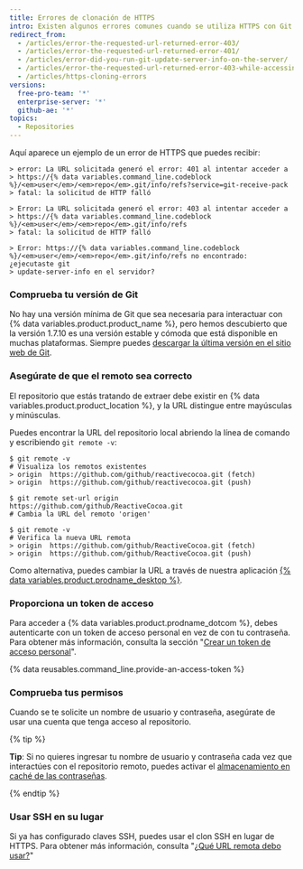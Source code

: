 ```yaml
---
title: Errores de clonación de HTTPS
intro: Existen algunos errores comunes cuando se utiliza HTTPS con Git. Estos errores suelen indicar que tienes una versión antigua de Git o que no tienes acceso al repositorio.
redirect_from:
  - /articles/error-the-requested-url-returned-error-403/
  - /articles/error-the-requested-url-returned-error-401/
  - /articles/error-did-you-run-git-update-server-info-on-the-server/
  - /articles/error-the-requested-url-returned-error-403-while-accessing-https-github-com-user-repo-git-info-refs/
  - /articles/https-cloning-errors
versions:
  free-pro-team: '*'
  enterprise-server: '*'
  github-ae: '*'
topics:
  - Repositories
---
```


Aquí aparece un ejemplo de un error de HTTPS que puedes recibir:

```shell
> error: La URL solicitada generó el error: 401 al intentar acceder a
> https://{% data variables.command_line.codeblock %}/<em>user</em>/<em>repo</em>.git/info/refs?service=git-receive-pack
> fatal: la solicitud de HTTP falló
```

```shell
> Error: La URL solicitada generó el error: 403 al intentar acceder a
> https://{% data variables.command_line.codeblock %}/<em>user</em>/<em>repo</em>.git/info/refs
> fatal: la solicitud de HTTP falló
```

```shell
> Error: https://{% data variables.command_line.codeblock %}/<em>user</em>/<em>repo</em>.git/info/refs no encontrado: ¿ejecutaste git
> update-server-info en el servidor?
```

### Comprueba tu versión de Git

No hay una versión mínima de Git que sea necesaria para interactuar con {% data variables.product.product_name %}, pero hemos descubierto que la versión 1.7.10 es una versión estable y cómoda que está disponible en muchas plataformas. Siempre puedes [descargar la última versión en el sitio web de Git](https://git-scm.com/downloads).

### Asegúrate de que el remoto sea correcto

El repositorio que estás tratando de extraer debe existir en {% data variables.product.product_location %}, y la URL distingue entre mayúsculas y minúsculas.

Puedes encontrar la URL del repositorio local abriendo la línea de comando y escribiendo `git remote -v`:

```shell
$ git remote -v
# Visualiza los remotos existentes
> origin  https://github.com/github/reactivecocoa.git (fetch)
> origin  https://github.com/github/reactivecocoa.git (push)

$ git remote set-url origin https://github.com/github/ReactiveCocoa.git
# Cambia la URL del remoto 'origen'

$ git remote -v
# Verifica la nueva URL remota
> origin  https://github.com/github/ReactiveCocoa.git (fetch)
> origin  https://github.com/github/ReactiveCocoa.git (push)
```

Como alternativa, puedes cambiar la URL a través de nuestra aplicación [{% data variables.product.prodname_desktop %}](https://desktop.github.com/).

### Proporciona un token de acceso

Para acceder a {% data variables.product.prodname_dotcom %}, debes autenticarte con un token de acceso personal en vez de con tu contraseña. Para obtener más información, consulta la sección "[Crear un token de acceso personal](/github/authenticating-to-github/creating-a-personal-access-token)".

{% data reusables.command_line.provide-an-access-token %}

### Comprueba tus permisos

Cuando se te solicite un nombre de usuario y contraseña, asegúrate de usar una cuenta que tenga acceso al repositorio.

{% tip %}

**Tip**: Si no quieres ingresar tu nombre de usuario y contraseña cada vez que interactúes con el repositorio remoto, puedes activar el [almacenamiento en caché de las contraseñas](/github/using-git/caching-your-github-credentials-in-git).

{% endtip %}

### Usar SSH en su lugar

Si ya has configurado claves SSH, puedes usar el clon SSH en lugar de HTTPS.  Para obtener más información, consulta "[¿Qué URL remota debo usar?](/articles/which-remote-url-should-i-use)"
